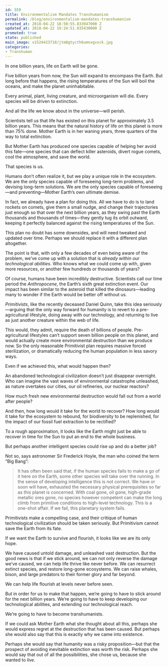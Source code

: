 ```yaml
---
id: 559
title: Environmentalism Mandates Transhumanism
permalink: /blog/environmentalism-mandates-transhumanism
created_at: 2018-04-22 18:50:55.833947000 Z
updated_at: 2018-04-22 19:24:51.035430000 Z
promoted: true
state: published
main_image: v1524423718/jtm8gtycth6umnxgvxck.jpg
categories:
- Transhuman
---
```

In one billion years, life on Earth will be gone.

Five billion years from now, the Sun will expand to encompass the Earth. But long before that happens, the rising temperatures of the Sun will boil the oceans, and make the planet uninhabitable. 

Every animal, plant, living creature, and microorganism will die. Every species will be driven to extinction. 

And all the life we know about in the universe—will perish. 

Scientists tell us that life has existed on this planet for approximately 3.5 billion years. This means that the natural history of life on this planet is more than 75% done. Mother Earth is in her waning years, three quarters of the way to total extinction.

But Mother Earth has produced one species capable of helping her avoid this fate—one species that can deflect killer asteroids, divert rogue comets, cool the atmosphere, and save the world. 

That species is us.

Humans don’t often realize it, but we play a unique role in the ecosystem. We are the only species capable of foreseeing long-term problems, and devising long-term solutions. We are the only species capable of foreseeing—and preventing—Mother Earth’s own ultimate demise.

In fact, we already have a plan for doing this. All we have to do is to land rockets on comets, give them a small nudge, and change their trajectories just enough so that over the next billion years, as they swing past the Earth thousands and thousands of times—they gently tug its orbit outward, keeping it perfectly balanced against the rising temperatures of the Sun.

This plan no doubt has some downsides, and will need tweaked and updated over time. Perhaps we should replace it with a different plan altogether.

The point is that, with only a few decades of even being aware of the problem, we’ve come up with a solution that is *already within our technological abilities*. Who knows what we could come up with, given more resources, or another few hundreds or thousands of years?

Of course, humans have been incredibly destructive. Scientists call our time period the *Anthropocene*, the Earth’s sixth great extinction event. Our impact has been similar to the asteroid that killed the dinosaurs—leading many to wonder if the Earth would be better off without us.

*Primitivists*, like the recently deceased Daniel Quinn, take this idea seriously—arguing that the only way forward for humanity is to revert to a pre-agricultural lifestyle, doing away with our technology, and returning to live as just another creature within the web of life. 

This would, they admit, require the death of billions of people. Pre-agricultural lifestyles can’t support seven billion people on this planet, and would actually create more environmental destruction than we produce now. So the only reasonable Primitivist plan requires massive forced sterilization, or dramatically reducing the human population in less savory ways.

Even if we achieved this, what would happen then?

An abandoned technological civilization doesn’t just disappear overnight. Who can imagine the vast waves of environmental catastrophe unleashed, as nature overtakes our cities, our oil refineries, our nuclear reactors? 

How much fresh new environmental destruction would fall out from a world after people?

And then, how long would it take for the world to recover? How long would it take for the ecosystem to rebound, for biodiversity to be replenished, for the impact of our fossil fuel extraction to be rectified?

To a rough approximation, it looks like the Earth might just be able to recover in time for the Sun to put an end to the whole business.

But perhaps another intelligent species could rise up and do a better job? 

Not so, says astronomer Sir Frederick Hoyle, the man who coined the term “Big Bang”:

> It has often been said that, if the human species fails to make a go of it here on the Earth, some other species will take over the running. In the sense of developing intelligence this is not correct. We have or soon will have, exhausted the necessary physical prerequisites so far as this planet is concerned. With coal gone, oil gone, high-grade metallic ores gone, no species however competent can make the long climb from primitive conditions to high-level technology. This is a one-shot affair. If we fail, this planetary system fails.

Primitivists make a compelling case, and their critique of human technological civilization should be taken seriously. But Primitivism cannot save the Earth from its fate. 

If we want the Earth to survive and flourish, it looks like we are its only hope. 

We have caused untold damage, and unleashed vast destruction. But the good news is that if we stick around, we can not only reverse the damage we’ve caused, we can help life thrive like never before. We can resurrect extinct species, and restore long-gone ecosystems. We can raise whales, bison, and large predators to their former glory and far beyond. 

We can help life flourish at levels never before seen.

But in order for us to make that happen, we’re going to have to stick around for the next billion years. We’re going to have to keep developing our technological abilities, and extending our technological reach. 

We’re going to have to become transhumanists. 

If we could ask Mother Earth what she thought about all this, perhaps she would express regret at the destruction that has been caused. But perhaps she would also say that this is exactly why we came into existence. 

Perhaps she would say that humanity was a risky proposition—but that the prospect of avoiding inevitable extinction was worth the risk. Perhaps she would say that out of all the possibilities, she chose us, because she wanted to *live*.
